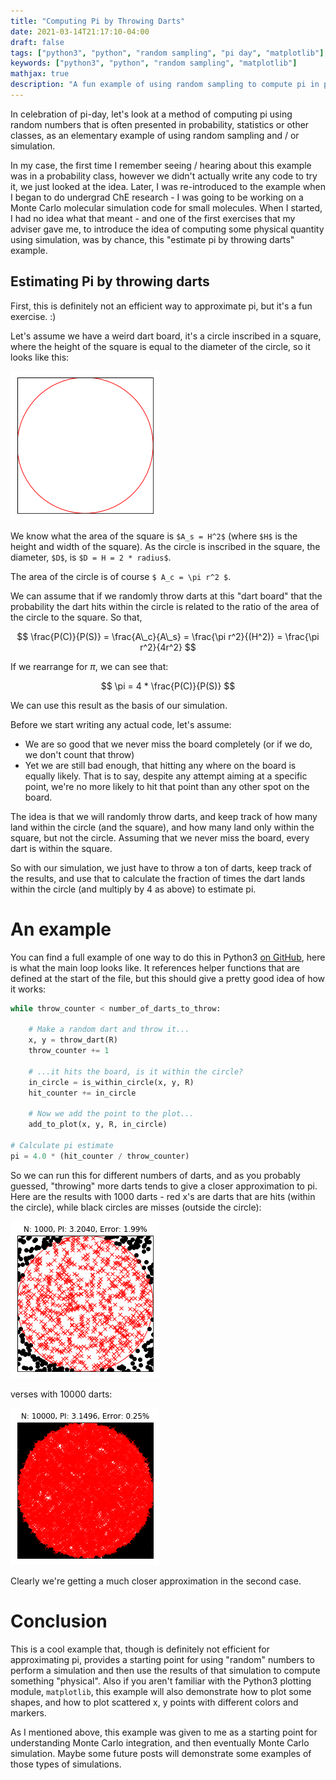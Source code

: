 ```yaml
---
title: "Computing Pi by Throwing Darts"
date: 2021-03-14T21:17:10-04:00
draft: false
tags: ["python3", "python", "random sampling", "pi day", "matplotlib"]
keywords: ["python3", "python", "random sampling", "matplotlib"]
mathjax: true
description: "A fun example of using random sampling to compute pi in python, plotting with matplotlib. All the code is available on GitHub and in a Jupyter notebook."
---
```

In celebration of pi-day, let's look at a method of computing pi using
random numbers that is often presented in probability, statistics or other classes, as
an elementary example of using random sampling and / or simulation. 

In my case, the first time I remember seeing / hearing about this example was in
a probability class, however we didn't actually write any code to try it, we
just looked at the idea. Later, I was re-introduced to the example when I began to do
undergrad ChE research - I was going to be working on a Monte Carlo molecular
simulation code for small molecules. When I started, I had no idea what that
meant - and one of the first exercises that my adviser gave me, to introduce the
idea of computing some physical quantity using simulation, was by chance, this
"estimate pi by throwing darts" example.

## Estimating Pi by throwing darts

First, this is definitely not an efficient way to approximate pi, but it's a fun
exercise. :) 

Let's assume we have a weird dart board, it's a circle inscribed in a square,
where the height of the square is equal to the diameter of the circle, so it
looks like this:

![Square with circle inscribed](/pi/pi_0_darts.png)

We know what the area of the square is `$A_s = H^2$` (where `$H$` is the height
and width of the square). As the circle is inscribed in the square, the
diameter, `$D$`, is `$D = H = 2 * radius$`. 

The area of the circle is of course `$ A_c = \pi r^2 $`.

We can assume that if we randomly throw darts at this "dart board" that the
probability the dart hits within the circle is related to the ratio of the area
of the circle to the square. So that,

$$ \frac{P(C)}{P(S)} = \frac{A\_c}{A\_s} = \frac{\pi r^2}{(H^2)} = \frac{\pi r^2}{4r^2} $$

If we rearrange for $\pi$, we can see that: 

$$ \pi = 4 * \frac{P(C)}{P(S)} $$

We can use this result as the basis of our simulation.

Before we start writing any actual code, let's assume:
 - We are so good that we never miss the board completely (or if we do, we don't
   count that throw)
 - Yet we are still bad enough, that hitting any where on the board is equally
   likely. That is to say, despite any attempt aiming at a specific point, we're
   no more likely to hit that point than any other spot on the board.

The idea is that we will randomly throw darts, and keep track of how many land
within the circle (and the square), and how many land only within the square,
but not the circle. Assuming that we never miss the board, every dart is within
the square.

So with our simulation, we just have to throw a ton of darts, keep track of the
results, and use that to calculate the fraction of times the dart lands within
the circle (and multiply by 4 as above) to estimate pi.

# An example
You can find a full example of one way to do this in Python3 [on GitHub](https://github.com/heathhenley/heathhenley.github.io/blob/main/static/examples/Estimating%20PI%20by%20throwing%20darts.ipynb), here
is what the main loop looks like. It references helper functions that are
defined at the start of the file, but this should give a pretty good idea of how
it works:

```python
while throw_counter < number_of_darts_to_throw:
        
    # Make a random dart and throw it...
    x, y = throw_dart(R)
    throw_counter += 1
        
    # ...it hits the board, is it within the circle?
    in_circle = is_within_circle(x, y, R)
    hit_counter += in_circle
        
    # Now we add the point to the plot...
    add_to_plot(x, y, R, in_circle)

# Calculate pi estimate    
pi = 4.0 * (hit_counter / throw_counter)
```

So we can run this for different numbers of darts, and as you probably guessed,
"throwing" more darts tends to give a closer approximation to pi. Here are the
results with 1000 darts - red x's are darts that are hits (within the circle),
while black circles are misses (outside the circle):

![1000 Darts](/pi/pi_1000_darts.png)

verses with 10000 darts:

![10000 Darts](/pi/pi_10000_darts.png)

Clearly we're getting a much closer approximation in
the second case. 

# Conclusion
This is a cool example that, though is definitely not efficient for
approximating pi, provides a starting point for using "random" numbers to
perform a simulation and then use the results of that simulation to compute
something "physical". Also if you aren't familiar with the Python3 plotting
module, `matplotlib`, this example will also demonstrate how to plot some
shapes, and how to plot scattered x, y points with different colors and markers.

As I mentioned above, this example was given to me as a starting point for
understanding Monte Carlo integration, and then eventually Monte Carlo
simulation. Maybe some future posts will demonstrate some examples of those
types of simulations. 
